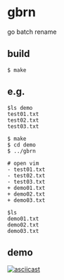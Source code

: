 # gbrn

go batch rename

## build

```
$ make
```

## e.g.

```
$ls demo
test01.txt
test02.txt
test03.txt

$ make
$ cd demo
$ ../gbrn

# open vim
- test01.txt
- test02.txt
- test03.txt
+ demo01.txt
+ demo02.txt
+ demo03.txt

$ls
demo01.txt
demo02.txt
demo03.txt
```

## demo

[![asciicast](https://asciinema.org/a/ADlvzpLmNzrjXvvt8xuHCrFsi.svg)](https://asciinema.org/a/ADlvzpLmNzrjXvvt8xuHCrFsi)

